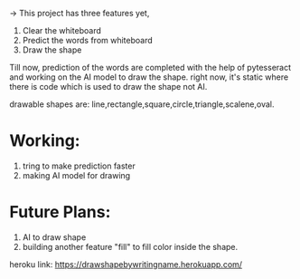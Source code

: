 -> This project has three features yet,
   1) Clear the whiteboard
   2) Predict the words from whiteboard
   3) Draw the shape

Till now, prediction of the words are completed with the help of pytesseract and working on the AI model to draw the shape. 
right now, it's static where there is code which is used to draw the shape not AI.

drawable shapes are: line,rectangle,square,circle,triangle,scalene,oval.

# Working:
1) tring to make prediction faster
2) making AI model for drawing 

# Future Plans:
1) AI to draw shape
2) building another feature "fill" to fill color inside the shape.

heroku link: https://drawshapebywritingname.herokuapp.com/
